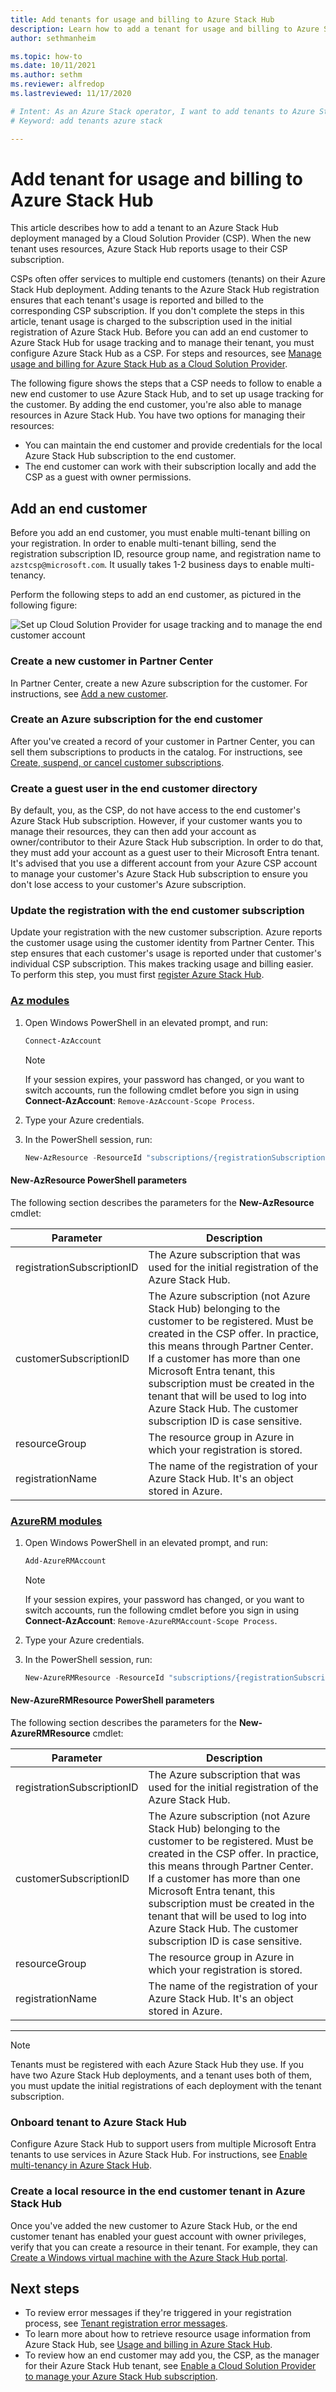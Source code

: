 ```yaml
---
title: Add tenants for usage and billing to Azure Stack Hub 
description: Learn how to add a tenant for usage and billing to Azure Stack Hub.
author: sethmanheim

ms.topic: how-to
ms.date: 10/11/2021
ms.author: sethm
ms.reviewer: alfredop
ms.lastreviewed: 11/17/2020

# Intent: As an Azure Stack operator, I want to add tenants to Azure Stack for usage and billing.
# Keyword: add tenants azure stack

---
```



# Add tenant for usage and billing to Azure Stack Hub

This article describes how to add a tenant to an Azure Stack Hub deployment managed by a Cloud Solution Provider (CSP). When the new tenant uses resources, Azure Stack Hub reports usage to their CSP subscription.

CSPs often offer services to multiple end customers (tenants) on their Azure Stack Hub deployment. Adding tenants to the Azure Stack Hub registration ensures that each tenant's usage is reported and billed to the corresponding CSP subscription. If you don't complete the steps in this article, tenant usage is charged to the subscription used in the initial registration of Azure Stack Hub. Before you can add an end customer to Azure Stack Hub for usage tracking and to manage their tenant, you must configure Azure Stack Hub as a CSP. For steps and resources, see [Manage usage and billing for Azure Stack Hub as a Cloud Solution Provider](azure-stack-add-manage-billing-as-a-csp.md).

The following figure shows the steps that a CSP needs to follow to enable a new end customer to use Azure Stack Hub, and to set up usage tracking for the customer. By adding the end customer, you're also able to manage resources in Azure Stack Hub. You have two options for managing their resources:

- You can maintain the end customer and provide credentials for the local Azure Stack Hub subscription to the end customer.  
- The end customer can work with their subscription locally and add the CSP as a guest with owner permissions.

## Add an end customer

Before you add an end customer, you must enable multi-tenant billing on your registration. In order to enable multi-tenant billing, send the registration subscription ID, resource group name, and registration name to `azstcsp@microsoft.com`. It usually takes 1-2 business days to enable multi-tenancy.

Perform the following steps to add an end customer, as pictured in the following figure:

![Set up Cloud Solution Provider for usage tracking and to manage the end customer account](media/azure-stack-csp-enable-billing-usage-tracking/process-csp-enable-billing.png)

### Create a new customer in Partner Center

In Partner Center, create a new Azure subscription for the customer. For instructions, see [Add a new customer](/partner-center/add-a-new-customer).

### Create an Azure subscription for the end customer

After you've created a record of your customer in Partner Center, you can sell them subscriptions to products in the catalog. For instructions, see [Create, suspend, or cancel customer subscriptions](/partner-center/create-a-new-subscription).

### Create a guest user in the end customer directory

By default, you, as the CSP, do not have access to the end customer's Azure Stack Hub subscription. However, if your customer wants you to manage their resources, they can then add your account as owner/contributor to their Azure Stack Hub subscription. In order to do that, they must add your account as a guest user to their Microsoft Entra tenant. It's advised that you use a different account from your Azure CSP account to manage your customer's Azure Stack Hub subscription to ensure you don't lose access to your customer's Azure subscription.

### Update the registration with the end customer subscription

Update your registration with the new customer subscription. Azure reports the customer usage using the customer identity from Partner Center. This step ensures that each customer's usage is reported under that customer's individual CSP subscription. This makes tracking usage and billing easier. To perform this step, you must first [register Azure Stack Hub](azure-stack-registration.md).

### [Az modules](#tab/az)

1. Open Windows PowerShell in an elevated prompt, and run:  

   ```powershell
   Connect-AzAccount
   ```

   >[!NOTE]
   > If your session expires, your password has changed, or you want to switch accounts, run the following cmdlet before you sign in using **Connect-AzAccount**: `Remove-AzAccount-Scope Process`.

2. Type your Azure credentials.
3. In the PowerShell session, run:

   ```powershell
   New-AzResource -ResourceId "subscriptions/{registrationSubscriptionId}/resourceGroups/{resourceGroup}/providers/Microsoft.AzureStack/registrations/{registrationName}/customerSubscriptions/{customerSubscriptionId}" -ApiVersion 2017-06-01
   ```

#### New-AzResource PowerShell parameters

The following section describes the parameters for the **New-AzResource** cmdlet:

| Parameter | Description |
| --- | --- |
|registrationSubscriptionID | The Azure subscription that was used for the initial registration of the Azure Stack Hub.|
| customerSubscriptionID | The Azure subscription (not Azure Stack Hub) belonging to the customer to be registered. Must be created in the CSP offer. In practice, this means through Partner Center. If a customer has more than one Microsoft Entra tenant, this subscription must be created in the tenant that will be used to log into Azure Stack Hub. The customer subscription ID is case sensitive. |
| resourceGroup | The resource group in Azure in which your registration is stored. |
| registrationName | The name of the registration of your Azure Stack Hub. It's an object stored in Azure.

### [AzureRM modules](#tab/azurerm)

1. Open Windows PowerShell in an elevated prompt, and run:  

   ```powershell
   Add-AzureRMAccount
   ```

   >[!NOTE]
   > If your session expires, your password has changed, or you want to switch accounts, run the following cmdlet before you sign in using **Connect-AzAccount**: `Remove-AzureRMAccount-Scope Process`.

2. Type your Azure credentials.
3. In the PowerShell session, run:

   ```powershell
   New-AzureRMResource -ResourceId "subscriptions/{registrationSubscriptionId}/resourceGroups/{resourceGroup}/providers/Microsoft.AzureStack/registrations/{registrationName}/customerSubscriptions/{customerSubscriptionId}" -ApiVersion 2017-06-01
   ```

#### New-AzureRMResource PowerShell parameters

The following section describes the parameters for the **New-AzureRMResource** cmdlet:

| Parameter | Description |
| --- | --- |
|registrationSubscriptionID | The Azure subscription that was used for the initial registration of the Azure Stack Hub.|
| customerSubscriptionID | The Azure subscription (not Azure Stack Hub) belonging to the customer to be registered. Must be created in the CSP offer. In practice, this means through Partner Center. If a customer has more than one Microsoft Entra tenant, this subscription must be created in the tenant that will be used to log into Azure Stack Hub. The customer subscription ID is case sensitive. |
| resourceGroup | The resource group in Azure in which your registration is stored. |
| registrationName | The name of the registration of your Azure Stack Hub. It's an object stored in Azure.

---

> [!NOTE]  
> Tenants must be registered with each Azure Stack Hub they use. If you have two Azure Stack Hub deployments, and a tenant uses both of them, you must update the initial registrations of each deployment with the tenant subscription.

### Onboard tenant to Azure Stack Hub

Configure Azure Stack Hub to support users from multiple Microsoft Entra tenants to use services in Azure Stack Hub. For instructions, see [Enable multi-tenancy in Azure Stack Hub](enable-multitenancy.md).

### Create a local resource in the end customer tenant in Azure Stack Hub

Once you've added the new customer to Azure Stack Hub, or the end customer tenant has enabled your guest account with owner privileges, verify that you can create a resource in their tenant. For example, they can [Create a Windows virtual machine with the Azure Stack Hub portal](../user/azure-stack-quick-windows-portal.md).

## Next steps

- To review error messages if they're triggered in your registration process, see [Tenant registration error messages](azure-stack-registration-errors.md).
- To learn more about how to retrieve resource usage information from Azure Stack Hub, see [Usage and billing in Azure Stack Hub](azure-stack-billing-and-chargeback.md).
- To review how an end customer may add you, the CSP, as the manager for their Azure Stack Hub tenant, see [Enable a Cloud Solution Provider to manage your Azure Stack Hub subscription](../user/azure-stack-csp-enable-billing-usage-tracking.md).
